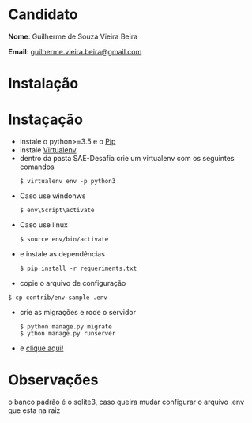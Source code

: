 # Candidato

**Nome**: Guilherme de Souza Vieira Beira

**Email**: guilherme.vieira.beira@gmail.com

# Instalação
# Instaçação

- instale o  python>=3.5 e o [Pip](https://pypi.python.org/pypi/pip)
- instale [Virtualenv](https://virtualenv.pypa.io/en/stable/)
- dentro da pasta SAE-Desafia crie um virtualenv com os seguintes comandos 
    ```
    $ virtualenv env -p python3
    ```
- Caso use windonws 
    ```
    $ env\Script\activate
    ```
- Caso use linux
    ```
    $ source env/bin/activate
    ```
- e instale as dependências
    ```
    $ pip install -r requeriments.txt
    ```
 - copie o arquivo de configuração
  ```
  $ cp contrib/env-sample .env
  ```
 - crie as migrações e rode o servidor
    ```
    $ python manage.py migrate
    $ ython manage.py runserver
    ```
- e [clique aqui!](http://127.0.0.1:8000)

# Observações
o banco padrão é o sqlite3, caso queira mudar configurar o arquivo .env que esta na raiz
